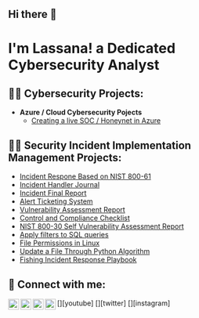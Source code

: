 ## Hi there 👋

<h1>I'm Lassana! a Dedicated Cybersecurity Analyst</h1>

<h2>👨‍💻 Cybersecurity Projects:</h2>

- <b>Azure / Cloud Cybersecurity Pojects</b>
  - [Creating a live SOC / Honeynet in Azure](https://github.com/LassanaB/Azure-SOC)
    
<h2>👨‍💻 Security Incident Implementation Management Projects:</h2>

 - [Incident Respone Based on NIST 800-61](https://github.com/LassanaB/Security-Incident-Implementation-Management-Projects-/blob/main/Incident%20Response%20Report%20(Based%20on%20NIST%20SP%20800-61).pdf)
 - [Incident Handler Journal](https://github.com/LassanaB/Security-Incident-Implementation-Management-Projects-/blob/main/Incident-handler-s-journal.pdf)
 - [Incident Final Report](https://github.com/LassanaB/Security-Incident-Implementation-Management-Projects-/blob/main/Incident-Final-report.pdf)
 - [Alert Ticketing System](https://github.com/LassanaB/Security-Incident-Implementation-Management-Projects-/blob/main/Alert-ticket%20porfolio.pdf)
 - [Vulnerability Assessment Report](https://github.com/LassanaB/Security-Incident-Implementation-Management-Projects-/blob/main/Vulnerability-assessment-report.pdf)
 - [Control and Compliance Checklist](https://github.com/LassanaB/Security-Incident-Implementation-Management-Projects-/blob/main/Controls%20and%20compliance%20checklist.pdf)
 - [NIST 800-30  Self Vulnerability Assessment Report](https://github.com/LassanaB/Security-Incident-Implementation-Management-Projects-/blob/main/NIST%20SP%20800-30%20Rev.%201%20Self%20%20Vullnerabitity%20Assessment%20Report.pdf)
 - [Apply filters to SQL queries](https://github.com/LassanaB/Security-Incident-Implementation-Management-Projects-/blob/main/Apply-filters-to-SQL-queries.pdf)
 - [File Permissions in Linux](https://github.com/LassanaB/Security-Incident-Implementation-Management-Projects-/blob/main/File-permissions-in-Linux.pdf)
 - [Update a File Through Python Algorithm](https://github.com/LassanaB/Security-Incident-Implementation-Management-Projects-/blob/main/Update%20a%20file%20through%20a%20phyton%20(2).pdf)
 - [Fishing Incident Response Playbook](https://github.com/LassanaB/Security-Incident-Implementation-Management-Projects-/blob/main/Phishing-incident-response-playbook.pdf)


<h2> 🤳 Connect with me:</h2>

[<img align="left" alt="JoshMadakor | YouTube" width="22px" src="https://cdn.jsdelivr.net/npm/simple-icons@v3/icons/youtube.svg" />][youtube]
[<img align="left" alt="JoshMadakor | Twitter" width="22px" src="https://cdn.jsdelivr.net/npm/simple-icons@v3/icons/twitter.svg" />][twitter]
[<img align="left" alt="JoshMadakor | LinkedIn" width="22px" src="https://cdn.jsdelivr.net/npm/simple-icons@v3/icons/linkedin.svg" />][linkedin]
[<img align="left" alt="JoshMadakor | Instagram" width="22px" src="https://cdn.jsdelivr.net/npm/simple-icons@v3/icons/instagram.svg" />][instagram]


[linkedin]: https://linkedin.com/in/lassana-bakayoko
